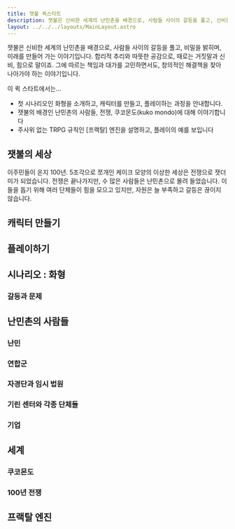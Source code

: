 ```yaml
---
title: 잿불 퀵스타트
description: 잿불은 신비한 세계의 난민촌을 배경으로, 사람들 사이의 갈등을 풀고, 신비한 비밀을 밝혀나가는 이야기입니다.
layout: ../../../layouts/MainLayout.astro
---
```


잿불은 신비한 세계의 난민촌을 배경으로, 사람들 사이의 갈등을 풀고, 비밀을 밝히며, 미래를 만들어 가는 이야기입니다. 합리적 추리와 따뜻한 공감으로, 때로는 거짓말과 신비, 힘으로 말이죠. 그에 따르는 책임과 대가를 고민하면서도, 창의적인 해결책을 찾아 나아가야 하는 이야기입니다.

이 퀵 스타트에서는...

- 첫 시나리오인 화형을 소개하고, 캐릭터를 만들고, 플레이하는 과정을 안내합니다.
- 잿불의 배경인 난민촌의 사람들, 전쟁, 쿠코몬도(kuko mondo)에 대해 이야기합니다
- 주사위 없는 TRPG 규칙인 [프랙탈] 엔진을 설명하고, 플레이의 예를 보입니다

## 잿불의 세상

이주민들이 온지 100년. 5조각으로 쪼개인 케이크 모양의 이상한 세상은 전쟁으로 잿더미가 되었습니다. 전쟁은 끝나가지만, 수 많은 사람들은 난민촌으로 몰려 들었습니다. 이들을 돕기 위해 여러 단체들이 힘을 모으고 있지만, 자원은 늘 부족하고 갈등은 끊이지 않습니다.

## 캐릭터 만들기

## 플레이하기

## 시나리오 : 화형

### 갈등과 문제

## 난민촌의 사람들

### 난민

### 연합군

### 자경단과 임시 법원

### 기린 센터와 각종 단체들

### 기업

## 세계

### 쿠코몬도

### 100년 전쟁

## 프랙탈 엔진
